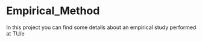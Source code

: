 # Empirical_Method

In this project you can find some details about an empirical study performed at TU/e
